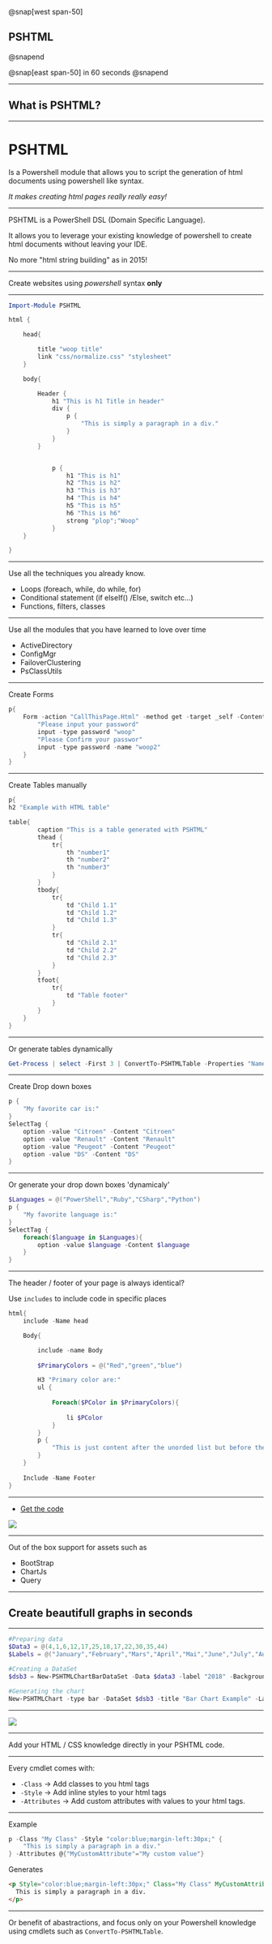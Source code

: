 

@snap[west span-50]
## PSHTML
@snapend

@snap[east span-50]
in 60 seconds
@snapend

---

## What is PSHTML?

---

# PSHTML

Is a Powershell module that allows you to script the generation of html documents using powershell like syntax. 

*It makes creating html pages really really easy!*

---

PSHTML is a PowerShell DSL (Domain Specific Language). 

It allows you to leverage your existing knowledge of powershell to create html documents without leaving your IDE. 

No more "html string building" as in 2015!

---

Create websites using *powershell* syntax __only__

---

```Powershell
Import-Module PSHTML

html {

    head{

        title "woop title"
        link "css/normalize.css" "stylesheet"
    }

    body{

        Header {
            h1 "This is h1 Title in header"
            div {
                p {
                    "This is simply a paragraph in a div."
                }
            }
        }


            p {
                h1 "This is h1"
                h2 "This is h2"
                h3 "This is h3"
                h4 "This is h4"
                h5 "This is h5"
                h6 "This is h6"
                strong "plop";"Woop"
            }
    }

}
```
---

Use all the techniques you already know.

* Loops (foreach, while, do while, for)
* Conditional statement (if elseIf() /Else, switch etc...)
* Functions, filters, classes

---

Use all the modules that you have learned to love over time

* ActiveDirectory
* ConfigMgr
* FailoverClustering
* PsClassUtils

---

Create Forms

```powershell
p{
    Form -action "CallThisPage.Html" -method get -target _self -Content{
        "Please input your password"
        input -type password "woop"
        "Please Confirm your passwor"
        input -type password -name "woop2"
    }
}
```

---


Create Tables manually

```powershell
p{
h2 "Example with HTML table"

table{
        caption "This is a table generated with PSHTML"
        thead {
            tr{
                th "number1"
                th "number2"
                th "number3"
            }
        }
        tbody{
            tr{
                td "Child 1.1"
                td "Child 1.2"
                td "Child 1.3"
            }
            tr{
                td "Child 2.1"
                td "Child 2.2"
                td "Child 2.3"
            }
        }
        tfoot{
            tr{
                td "Table footer"
            }
        }
    }
}
```

---

Or generate tables dynamically

```powershell
Get-Process | select -First 3 | ConvertTo-PSHTMLTable -Properties "Name","Handles"
```

---

Create Drop down boxes

```powershell
p {
    "My favorite car is:"
}
SelectTag {
    option -value "Citroen" -Content "Citroen"
    option -value "Renault" -Content "Renault"
    option -value "Peugeot" -Content "Peugeot"
    option -value "DS" -Content "DS"
}
```

---

Or generate your drop down boxes 'dynamicaly'

```powershell
$Languages = @("PowerShell","Ruby","CSharp","Python")
p {
    "My favorite language is:"
}
SelectTag {
    foreach($language in $Languages){
        option -value $language -Content $language
    }
}
```

---

The header / footer of your page is always identical?

Use `includes` to include code in specific places

```powershell
html{
    include -Name head

    Body{

        include -name Body
        
        $PrimaryColors = @("Red","green","blue")

        H3 "Primary color are:"
        ul {
     
            Foreach($PColor in $PrimaryColors){
                
                li $PColor
            }
        }
        p {
            "This is just content after the unorded list but before the footer."
        }
    }
    
    Include -Name Footer
}
```

---


* [Get the code](https://github.com/Stephanevg/PSHTML/blob/master/PSHTML/Examples/Example6/Example6.ps1)

![](PSHTML/Examples/Example6/tribute_snover.png)


---

Out of the box support for assets such as

* BootStrap
* ChartJs
* Query

---

## Create beautifull graphs in seconds

---

```powershell
#Preparing data
$Data3 = @(4,1,6,12,17,25,18,17,22,30,35,44)
$Labels = @("January","February","Mars","April","Mai","June","July","August","September","October","November","december")

#Creating a DataSet
$dsb3 = New-PSHTMLChartBarDataSet -Data $data3 -label "2018" -BackgroundColor ([Color]::blue )

#Generating the chart
New-PSHTMLChart -type bar -DataSet $dsb3 -title "Bar Chart Example" -Labels $Labels -CanvasID $BarCanvasID

```
---

![](PSHTML/Examples/Charts/Chart01/BarChartExample.png)

---

Add your HTML / CSS knowledge directly in your PSHTML code.

---

Every cmdlet comes with:

* `-Class` -> Add classes to you html tags
* `-Style` -> Add inline styles to your html tags
* `-Attributes` -> Add custom attributes with values to your html tags.

---

Example

```powershell
p -Class "My Class" -Style "color:blue;margin-left:30px;" {
    "This is simply a paragraph in a div."
} -Attributes @{"MyCustomAttribute"="My custom value"}
```

Generates

```html
<p Style="color:blue;margin-left:30px;" Class="My Class" MyCustomAttribute="My custom value"  >
  This is simply a paragraph in a div.
</p>
```
---

Or benefit of abastractions, and focus only on your Powershell knowledge using cmdlets such as `ConvertTo-PSHTMLTable`.


